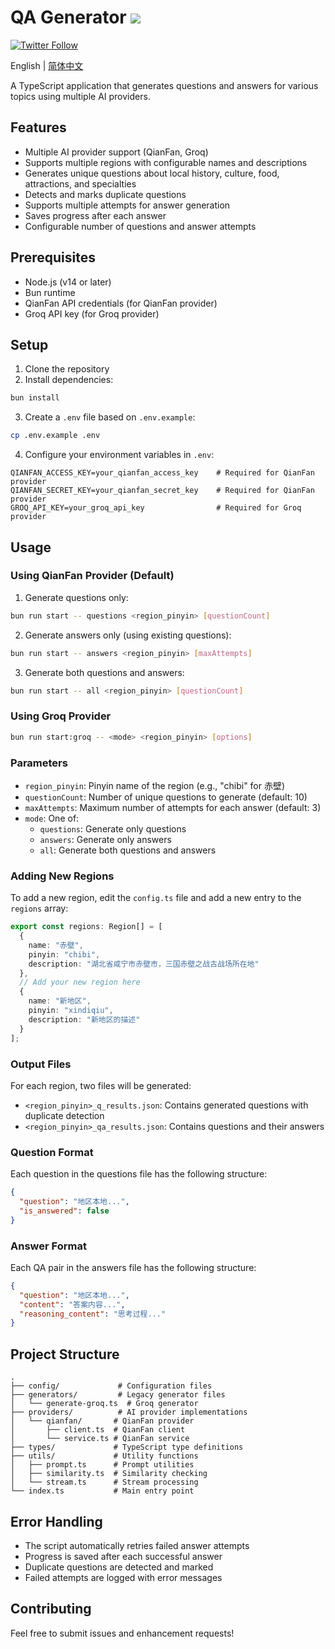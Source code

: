 # QA Generator ![](https://img.shields.io/badge/A%20FRAD%20PRODUCT-WIP-yellow)

[![Twitter Follow](https://img.shields.io/twitter/follow/FradSer?style=social)](https://twitter.com/FradSer)

English | [简体中文](README.zh-CN.md)

A TypeScript application that generates questions and answers for various topics using multiple AI providers.

## Features

- Multiple AI provider support (QianFan, Groq)
- Supports multiple regions with configurable names and descriptions
- Generates unique questions about local history, culture, food, attractions, and specialties
- Detects and marks duplicate questions
- Supports multiple attempts for answer generation
- Saves progress after each answer
- Configurable number of questions and answer attempts

## Prerequisites

- Node.js (v14 or later)
- Bun runtime
- QianFan API credentials (for QianFan provider)
- Groq API key (for Groq provider)

## Setup

1. Clone the repository
2. Install dependencies:
```bash
bun install
```
3. Create a `.env` file based on `.env.example`:
```bash
cp .env.example .env
```
4. Configure your environment variables in `.env`:
```
QIANFAN_ACCESS_KEY=your_qianfan_access_key    # Required for QianFan provider
QIANFAN_SECRET_KEY=your_qianfan_secret_key    # Required for QianFan provider
GROQ_API_KEY=your_groq_api_key                # Required for Groq provider
```

## Usage

### Using QianFan Provider (Default)

1. Generate questions only:
```bash
bun run start -- questions <region_pinyin> [questionCount]
```

2. Generate answers only (using existing questions):
```bash
bun run start -- answers <region_pinyin> [maxAttempts]
```

3. Generate both questions and answers:
```bash
bun run start -- all <region_pinyin> [questionCount]
```

### Using Groq Provider

```bash
bun run start:groq -- <mode> <region_pinyin> [options]
```

### Parameters

- `region_pinyin`: Pinyin name of the region (e.g., "chibi" for 赤壁)
- `questionCount`: Number of unique questions to generate (default: 10)
- `maxAttempts`: Maximum number of attempts for each answer (default: 3)
- `mode`: One of:
  - `questions`: Generate only questions
  - `answers`: Generate only answers
  - `all`: Generate both questions and answers

### Adding New Regions

To add a new region, edit the `config.ts` file and add a new entry to the `regions` array:

```typescript
export const regions: Region[] = [
  {
    name: "赤壁",
    pinyin: "chibi",
    description: "湖北省咸宁市赤壁市，三国赤壁之战古战场所在地"
  },
  // Add your new region here
  {
    name: "新地区",
    pinyin: "xindiqiu",
    description: "新地区的描述"
  }
];
```

### Output Files

For each region, two files will be generated:

- `<region_pinyin>_q_results.json`: Contains generated questions with duplicate detection
- `<region_pinyin>_qa_results.json`: Contains questions and their answers

### Question Format

Each question in the questions file has the following structure:
```json
{
  "question": "地区本地...",
  "is_answered": false
}
```

### Answer Format

Each QA pair in the answers file has the following structure:
```json
{
  "question": "地区本地...",
  "content": "答案内容...",
  "reasoning_content": "思考过程..."
}
```

## Project Structure

```
.
├── config/             # Configuration files
├── generators/         # Legacy generator files
│   └── generate-groq.ts  # Groq generator
├── providers/          # AI provider implementations
│   └── qianfan/       # QianFan provider
│       ├── client.ts  # QianFan client
│       └── service.ts # QianFan service
├── types/             # TypeScript type definitions
├── utils/             # Utility functions
│   ├── prompt.ts      # Prompt utilities
│   ├── similarity.ts  # Similarity checking
│   └── stream.ts      # Stream processing
└── index.ts           # Main entry point
```

## Error Handling

- The script automatically retries failed answer attempts
- Progress is saved after each successful answer
- Duplicate questions are detected and marked
- Failed attempts are logged with error messages

## Contributing

Feel free to submit issues and enhancement requests!
